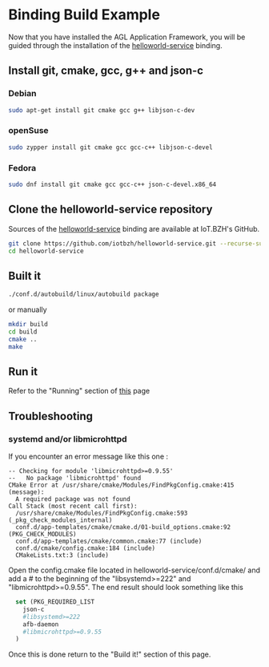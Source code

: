 # Binding Build Example

Now that you have installed the AGL Application Framework, you will be guided through the installation of the [helloworld-service](https://github.com/iotbzh/helloworld-service) binding.

## Install git, cmake, gcc, g++ and json-c

### Debian

```bash
sudo apt-get install git cmake gcc g++ libjson-c-dev
```

### openSuse

```bash
sudo zypper install git cmake gcc gcc-c++ libjson-c-devel
```

### Fedora

```bash
sudo dnf install git cmake gcc gcc-c++ json-c-devel.x86_64
```

## Clone the helloworld-service repository

Sources of the [helloworld-service](https://github.com/iotbzh/helloworld-service) binding are available at IoT.BZH's GitHub.

```bash
git clone https://github.com/iotbzh/helloworld-service.git --recurse-submodules
cd helloworld-service
```

## Built it

```bash
./conf.d/autobuild/linux/autobuild package
```

or manually

```bash
mkdir build
cd build
cmake ..
make
```

## Run it

Refer to the "Running" section of [this](http://docs.automotivelinux.org/flounder/docs/apis_services/en/dev/reference/af-binder/afb-binding-writing.html#sample-binding-tuto-1) page

## Troubleshooting

### systemd and/or libmicrohttpd

If you encounter an error message like this one :

```shell
-- Checking for module 'libmicrohttpd>=0.9.55'
--   No package 'libmicrohttpd' found
CMake Error at /usr/share/cmake/Modules/FindPkgConfig.cmake:415 (message):
  A required package was not found
Call Stack (most recent call first):
  /usr/share/cmake/Modules/FindPkgConfig.cmake:593 (_pkg_check_modules_internal)
  conf.d/app-templates/cmake/cmake.d/01-build_options.cmake:92 (PKG_CHECK_MODULES)
  conf.d/app-templates/cmake/common.cmake:77 (include)
  conf.d/cmake/config.cmake:184 (include)
  CMakeLists.txt:3 (include)
```

Open the config.cmake file located in helloworld-service/conf.d/cmake/
and add a # to the beginning of the "libsystemd>=222" and "libmicrohttpd>=0.9.55".
The end result should look something like this

```CMake
  set (PKG_REQUIRED_LIST
    json-c
    #libsystemd>=222
    afb-daemon
    #libmicrohttpd>=0.9.55
  )
```

Once this is done return to the "Build it!" section of this page.
